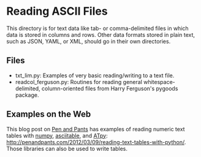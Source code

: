 Reading ASCII Files
===================

This directory is for text data like tab- or comma-delimited files in
which data is stored in columns and rows. Other data formats stored in
plain text, such as JSON, YAML, or XML, should go in their own
directories.

Files
-----

- txt_lim.py: Examples of very basic reading/writing to a text file.
- readcol_ferguson.py: Routines for reading general whitespace-delimited, column-oriented files from Harry Ferguson's pygoods package.

Examples on the Web
-------------------

This blog post on [Pen and Pants](http://penandpants.com) has examples of
reading numeric text tables with
[numpy](http://docs.scipy.org/doc/numpy/reference/routines.io.html),
[asciitable](http://cxc.cfa.harvard.edu/contrib/asciitable/), and
[ATpy](http://atpy.github.com/):
http://penandpants.com/2012/03/09/reading-text-tables-with-python/.
Those libraries can also be used to write tables.
